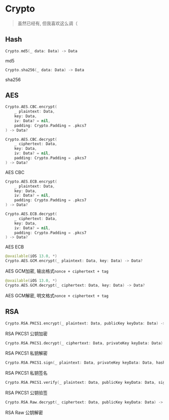 # Crypto

> 虽然已经有, 但我喜欢这么调（
> 



## Hash

```swift
Crypto.md5(_ data: Data) -> Data
```

md5

```swift
Crypto.sha256(_ data: Data) -> Data
```

sha256



## AES

```swift
Crypto.AES.CBC.encrypt(
    _ plaintext: Data,
    key: Data,
    iv: Data? = nil,
    padding: Crypto.Padding = .pkcs7
) -> Data?

Crypto.AES.CBC.decrypt(
    _ ciphertext: Data,
    key: Data,
    iv: Data? = nil,
    padding: Crypto.Padding = .pkcs7
) -> Data?
```

AES CBC

```swift
Crypto.AES.ECB.encrypt(
    _ plaintext: Data,
    key: Data,
    iv: Data? = nil,
    padding: Crypto.Padding = .pkcs7
) -> Data?

Crypto.AES.ECB.decrypt(
    _ ciphertext: Data,
    key: Data,
    iv: Data? = nil,
    padding: Crypto.Padding = .pkcs7
) -> Data?
```

AES ECB



```swift
@available(iOS 13.0, *)
Crypto.AES.GCM.encrypt(_ plaintext: Data, key: Data) -> Data?
```

AES GCM加密, 输出格式`nonce + ciphertext + tag`

```swift
@available(iOS 13.0, *)
Crypto.AES.GCM.decrypt(_ ciphertext: Data, key: Data) -> Data?
```

AES GCM解密, 明文格式`nonce + ciphertext + tag`



## RSA

```swift
Crypto.RSA.PKCS1.encrypt(_ plaintext: Data, publicKey keyData: Data) -> Data?
```

RSA PKCS1 公钥加密

```swift
Crypto.RSA.PKCS1.decrypt(_ ciphertext: Data, privateKey keyData: Data) -> Data?
```

RSA PKCS1 私钥解密

```swift
Crypto.RSA.PKCS1.sign(_ plaintext: Data, privateKey keyData: Data, hash: Crypto.RSA.Hash = .sha256) -> Data?
```

RSA PKCS1 私钥签名

```swift
Crypto.RSA.PKCS1.verify(_ plaintext: Data, publicKey keyData: Data, signature: Data, hash: Crypto.RSA.Hash = .sha256)
```

RSA PKCS1 公钥验签



```swift
Crypto.RSA.Raw.decrypt(_ ciphertext: Data, publicKey keyData: Data) -> Data?
```

RSA Raw 公钥解密

